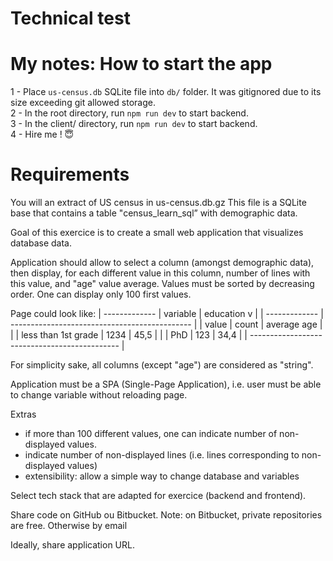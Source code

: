 # Technical test

# My notes: How to start the app

1 - Place ```us-census.db``` SQLite file into ```db/``` folder. It was gitignored due to its size exceeding git allowed storage.<br />
2 - In the root directory, run ```npm run dev``` to start backend.<br />
3 - In the client/ directory, run ```npm run dev``` to start backend.<br />
4 - Hire me ! 😇<br />

# Requirements

You will an extract of US census in us-census.db.gz
This file is a SQLite base that contains a table "census_learn_sql” with demographic data.


Goal of this exercice is to create a small web application that visualizes database data.


Application should allow to select a column (amongst demographic data), then display, for each different value in this column, number of lines with this value, and "age" value average.
Values must be sorted by decreasing order. One can display only 100 first values.


Page could look like:
|              -------------
|    variable | education v |
|              -------------
|    ---------------------------------------------
|    | value               | count | average age |
|    | less than 1st grade | 1234  | 45,5        |
|    |  PhD                | 123   | 34,4        |
|    ---------------------------------------------
|

For simplicity sake, all columns (except "age") are considered as "string".

Application must be a SPA (Single-Page Application), i.e. user must be able to change variable without reloading page.

Extras
* if more than 100 different values, one can indicate number of non-displayed values.
* indicate number of non-displayed lines (i.e. lines corresponding to non-displayed values)
* extensibility: allow a simple way to change database and variables


Select tech stack that are adapted for exercice (backend and frontend).


Share code on GitHub ou Bitbucket.
Note: on Bitbucket, private repositories are free.
Otherwise by email


Ideally, share application URL.
